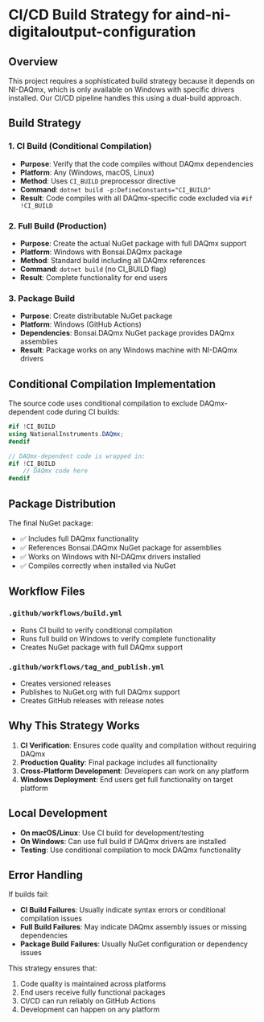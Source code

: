 # CI/CD Build Strategy for aind-ni-digitaloutput-configuration

## Overview

This project requires a sophisticated build strategy because it depends on NI-DAQmx, which is only available on Windows with specific drivers installed. Our CI/CD pipeline handles this using a dual-build approach.

## Build Strategy

### 1. CI Build (Conditional Compilation)
- **Purpose**: Verify that the code compiles without DAQmx dependencies
- **Platform**: Any (Windows, macOS, Linux)
- **Method**: Uses `CI_BUILD` preprocessor directive
- **Command**: `dotnet build -p:DefineConstants="CI_BUILD"`
- **Result**: Code compiles with all DAQmx-specific code excluded via `#if !CI_BUILD`

### 2. Full Build (Production)
- **Purpose**: Create the actual NuGet package with full DAQmx support
- **Platform**: Windows with Bonsai.DAQmx package
- **Method**: Standard build including all DAQmx references
- **Command**: `dotnet build` (no CI_BUILD flag)
- **Result**: Complete functionality for end users

### 3. Package Build
- **Purpose**: Create distributable NuGet package
- **Platform**: Windows (GitHub Actions)
- **Dependencies**: Bonsai.DAQmx NuGet package provides DAQmx assemblies
- **Result**: Package works on any Windows machine with NI-DAQmx drivers

## Conditional Compilation Implementation

The source code uses conditional compilation to exclude DAQmx-dependent code during CI builds:

```csharp
#if !CI_BUILD
using NationalInstruments.DAQmx;
#endif

// DAQmx-dependent code is wrapped in:
#if !CI_BUILD
    // DAQmx code here
#endif
```

## Package Distribution

The final NuGet package:
- ✅ Includes full DAQmx functionality
- ✅ References Bonsai.DAQmx NuGet package for assemblies
- ✅ Works on Windows with NI-DAQmx drivers installed
- ✅ Compiles correctly when installed via NuGet

## Workflow Files

### `.github/workflows/build.yml`
- Runs CI build to verify conditional compilation
- Runs full build on Windows to verify complete functionality
- Creates NuGet package with full DAQmx support

### `.github/workflows/tag_and_publish.yml`
- Creates versioned releases
- Publishes to NuGet.org with full DAQmx support
- Creates GitHub releases with release notes

## Why This Strategy Works

1. **CI Verification**: Ensures code quality and compilation without requiring DAQmx
2. **Production Quality**: Final package includes all functionality
3. **Cross-Platform Development**: Developers can work on any platform
4. **Windows Deployment**: End users get full functionality on target platform

## Local Development

- **On macOS/Linux**: Use CI build for development/testing
- **On Windows**: Can use full build if DAQmx drivers are installed
- **Testing**: Use conditional compilation to mock DAQmx functionality

## Error Handling

If builds fail:
- **CI Build Failures**: Usually indicate syntax errors or conditional compilation issues
- **Full Build Failures**: May indicate DAQmx assembly issues or missing dependencies
- **Package Build Failures**: Usually NuGet configuration or dependency issues

This strategy ensures that:
1. Code quality is maintained across platforms
2. End users receive fully functional packages
3. CI/CD can run reliably on GitHub Actions
4. Development can happen on any platform
